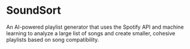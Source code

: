# SoundSort
An AI-powered playlist generator that uses the Spotify API and machine learning to analyze a large list of songs and create smaller, cohesive playlists based on song compatibility.
